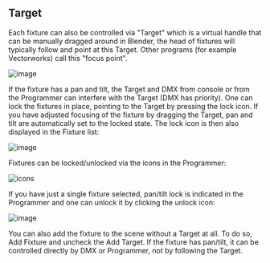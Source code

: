 ## Target

Each fixture can also be controlled via "Target" which is a virtual handle that
can be manually dragged around in Blender, the head of fixtures will typically
follow and point at this Target. Other programs (for example Vectorworks) call
this "focus point".

![image](https://github.com/open-stage/blender-dmx/assets/3680926/d7f6462b-23c2-4076-8b15-3de7b3615486)

If the fixture has a pan and tilt, the Target and DMX from console or from the
Programmer can interfere with the Target (DMX has priority). One can lock the
fixtures in place, pointing to the Target by pressing the lock icon. If you
have adjusted focusing of the fixture by dragging the Target, pan and tilt are
automatically set to the locked state. The lock icon is then also displayed in
the Fixture list:

![image](../media/fixtures_locked.png)

Fixtures can be locked/unlocked via the icons in the Programmer:

![icons](../media/selection.png)

If you have just a single fixture selected, pan/tilt lock is indicated in the
Programmer and one can unlock it by clicking the unlock icon:

![image](../media/single_fixture_locked.png)

You can also add the fixture to the scene without a Target at all. To do so,
Add Fixture and uncheck the Add Target. If the fixture has pan/tilt, it can be
controlled directly by DMX or Programmer, not by following the Target.
